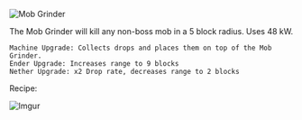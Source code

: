 ![Mob Grinder](https://i.imgur.com/vz9FL1s.png?1)

The Mob Grinder will kill any non-boss mob in a 5 block radius. Uses 48 kW.

```
Machine Upgrade: Collects drops and places them on top of the Mob Grinder.
Ender Upgrade: Increases range to 9 blocks
Nether Upgrade: x2 Drop rate, decreases range to 2 blocks
```

Recipe:

![Imgur](https://i.imgur.com/iG5ZJjS.png)